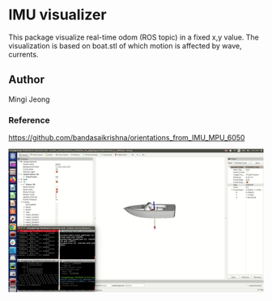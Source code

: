# IMU visualizer

This package visualize real-time odom (ROS topic) in a fixed x,y value. 
The visualization is based on boat.stl of which motion is affected by wave, currents.

## Author
Mingi Jeong

### Reference
https://github.com/bandasaikrishna/orientations_from_IMU_MPU_6050


![model](images/sample.gif)
